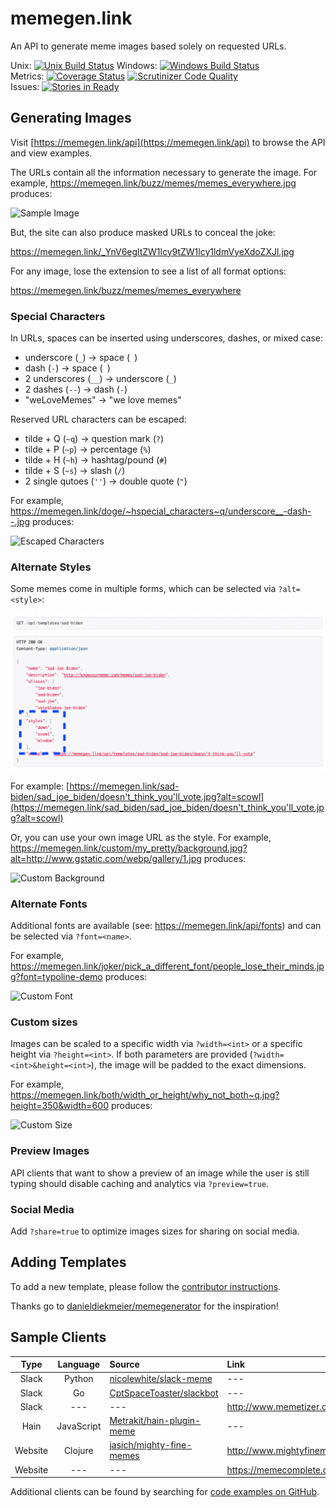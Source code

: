 # memegen.link

An API to generate meme images based solely on requested URLs.

Unix: [![Unix Build Status](http://img.shields.io/travis/jacebrowning/memegen/master.svg)](https://travis-ci.org/jacebrowning/memegen)
Windows: [![Windows Build Status](https://img.shields.io/appveyor/ci/jacebrowning/memegen.svg)](https://ci.appveyor.com/project/jacebrowning/memegen)
<br>
Metrics: [![Coverage Status](http://img.shields.io/coveralls/jacebrowning/memegen/master.svg)](https://coveralls.io/r/jacebrowning/memegen)
[![Scrutinizer Code Quality](http://img.shields.io/scrutinizer/g/jacebrowning/memegen.svg)](https://scrutinizer-ci.com/g/jacebrowning/memegen/?branch=master)
<br>
Issues: 
[![Stories in Ready](https://badge.waffle.io/jacebrowning/memegen.svg?label=ready&title=ready)](http://waffle.io/jacebrowning/memegen)

## Generating Images

Visit [https://memegen.link/api](https://memegen.link/api) to browse the API and view examples.

The URLs contain all the information necessary to generate the image. For example, https://memegen.link/buzz/memes/memes_everywhere.jpg produces:

![Sample Image](https://memegen.link/buzz/memes/memes_everywhere.jpg?watermark=none)

But, the site can also produce masked URLs to conceal the joke:

https://memegen.link/_YnV6egltZW1lcy9tZW1lcy1ldmVyeXdoZXJl.jpg

For any image, lose the extension to see a list of all format options:

https://memegen.link/buzz/memes/memes_everywhere

### Special Characters

In URLs, spaces can be inserted using underscores, dashes, or mixed case:

* underscore (`_`) → space (` `)
* dash (`-`) → space (` `)
* 2 underscores (`__`) → underscore (`_`)
* 2 dashes (`--`) → dash (`-`)
* "weLoveMemes" → "we love memes"

Reserved URL characters can be escaped:

* tilde + Q (`~q`) → question mark (`?`)
* tilde + P (`~p`) → percentage (`%`)
* tilde + H (`~h`) → hashtag/pound (`#`)
* tilde + S (`~s`) → slash (`/`)
* 2 single qutoes (`''`) → double quote (`"`)

For example, https://memegen.link/doge/~hspecial_characters~q/underscore__-dash--.jpg produces:

![Escaped Characters](https://memegen.link/doge/~hspecial_characters~q/underscore__-dash--.jpg?watermark=none)

### Alternate Styles

Some memes come in multiple forms, which can be selected via `?alt=<style>`:

![Template with Styles](memegen/static/images/template.png)

For example: [https://memegen.link/sad-biden/sad_joe_biden/doesn't_think_you'll_vote.jpg?alt=scowl](https://memegen.link/sad_biden/sad_joe_biden/doesn't_think_you'll_vote.jpg?alt=scowl)

Or, you can use your own image URL as the style. For example, https://memegen.link/custom/my_pretty/background.jpg?alt=http://www.gstatic.com/webp/gallery/1.jpg produces:

![Custom Background](https://memegen.link/custom/my_pretty/background.jpg?alt=http://www.gstatic.com/webp/gallery/1.jpg&watermark=none)

### Alternate Fonts

Additional fonts are available (see: https://memegen.link/api/fonts) and can be selected via `?font=<name>`.

For example, https://memegen.link/joker/pick_a_different_font/people_lose_their_minds.jpg?font=typoline-demo produces:

![Custom Font](https://memegen.link/joker/pick-a-different-font/people-lose-their-minds.jpg?font=typoline-demo&watermark=none)

### Custom sizes

Images can be scaled to a specific width via `?width=<int>` or a specific height via `?height=<int>`. If both parameters are provided (`?width=<int>&height=<int>`), the image will be padded to the exact dimensions.

For example, https://memegen.link/both/width_or_height/why_not_both~q.jpg?height=350&width=600 produces:

![Custom Size](https://memegen.link/both/width_or_height/why_not_both~q.jpg?height=350&width=600&watermark=none)

### Preview Images

API clients that want to show a preview of an image while the user is still typing should disable caching and analytics via `?preview=true`.

### Social Media

Add `?share=true` to optimize images sizes for sharing on social media.

## Adding Templates

To add a new template, please follow the [contributor instructions](CONTRIBUTING.md).

Thanks go to [danieldiekmeier/memegenerator](https://github.com/danieldiekmeier/memegenerator) for the inspiration!

## Sample Clients

| Type | Language | Source | Link |
| :-: | :-:| :-- | :-- |
| Slack | Python | [nicolewhite/slack-meme](https://github.com/nicolewhite/slack-meme) | --- |
| Slack | Go | [CptSpaceToaster/slackbot](https://github.com/CptSpaceToaster/slackbot) | --- |
| Slack | --- | --- | http://www.memetizer.com |
| Hain | JavaScript | [Metrakit/hain-plugin-meme](https://github.com/Metrakit/hain-plugin-meme) | --- |
| Website | Clojure | [jasich/mighty-fine-memes](https://github.com/jasich/mighty-fine-memes) | http://www.mightyfinememes.com |
| Website | --- | --- | https://memecomplete.com |

Additional clients can be found by searching for [code examples on GitHub](https://github.com/search?o=desc&q=%22memegen.link%22+&ref=searchresults&s=indexed&type=Code&utf8=%E2%9C%93).
